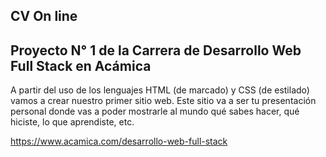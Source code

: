 ## CV On line
## Proyecto N° 1 de la Carrera de Desarrollo Web Full Stack en Acámica

A partir del uso de los lenguajes HTML (de marcado) y CSS (de estilado) vamos a crear nuestro primer sitio web. Este sitio va a ser tu presentación personal donde vas a poder mostrarle al mundo qué sabes hacer, qué hiciste, lo que aprendiste, etc.

https://www.acamica.com/desarrollo-web-full-stack


